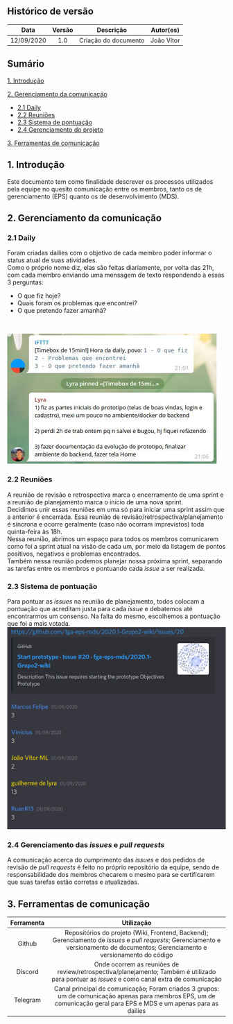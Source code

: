 ## Histórico de versão

|   Data    | Versão | Descrição            | Autor(es)  |
|   :-:     |  :-:   |  :-:                 |  :-:       |
| 12/09/2020|  1.0   | Criação do documento | João Vítor |

## Sumário

[1. Introdução](#1-Introdução)

[2. Gerenciamento da comunicação](#2-gerenciamento-da-comunicação)
* [2.1 Daily](#21-daily)
* [2.2 Reuniões](#22-reuniões)
* [2.3 Sistema de pontuação](#23-sistema-de-pontuação)
* [2.4 Gerenciamento do projeto](#24-gerenciamento-do-projeto)

[3. Ferramentas de comunicação](#3-ferramentas-de-comunicação)

## **1. Introdução**

Este documento tem como finalidade descrever os processos utilizados pela equipe no quesito comunicação entre os membros, tanto os de gerenciamento (EPS) quanto os de desenvolvimento (MDS).

## **2. Gerenciamento da comunicação**

### 2.1 Daily

Foram criadas dailies com o objetivo de cada membro poder informar o status atual de suas atividades.
<br>
Como o próprio nome diz, elas são feitas diariamente, por volta das 21h, com cada membro enviando uma mensagem de texto respondendo a essas 3 perguntas:

* O que fiz hoje?
* Quais foram os problemas que encontrei?
* O que pretendo fazer amanhã?
<br>

![](img/daily.jpg)

### 2.2 Reuniões

A reunião de revisão e retrospectiva marca o encerramento de uma sprint e a reunião de planejamento marca o início de uma nova sprint.
<br>
Decidimos unir essas reuniões em uma só para iniciar uma sprint assim que a anterior é encerrada. Essa reunião de revisão/retrospectiva/planejamento é síncrona e ocorre geralmente (caso não ocorram imprevistos) toda quinta-feira às 18h.
<br>
Nessa reunião, abrimos um espaço para todos os membros comunicarem como foi a sprint atual na visão de cada um, por meio da listagem de pontos positivos, negativos e problemas encontrados.
<br>
Também nessa reunião podemos planejar nossa próxima sprint, separando as tarefas entre os membros e pontuando cada *issue* a ser realizada.

### 2.3 Sistema de pontuação

Para pontuar as *issues* na reunião de planejamento, todos colocam a pontuação que acreditam justa para cada *issue* e debatemos até encontrarmos um consenso. Na falta do mesmo, escolhemos a pontuação que foi a mais votada.
<br>
![](img/pontuacao.png)

### 2.4 Gerenciamento das *issues* e *pull requests*

A comunicação acerca do cumprimento das *issues* e dos pedidos de revisão de *pull requests* é feito no próprio repositório da equipe, sendo de responsabilidade dos membros checarem o mesmo para se certificarem que suas tarefas estão corretas e atualizadas.
<br>


## **3. Ferramentas de comunicação**

| Ferramenta | Utilização |
|    :-:     |     :-:    |
|   Github    |     Repositórios do projeto (Wiki, Frontend, Backend); Gerenciamento de *issues* e *pull requests*; Gerenciamento e versionamento  de documentos; Gerenciamento e versionamento do código   |
|   Discord     |   Onde ocorrem as reuniões de review/retrospectiva/planejamento; Também é utilizado para pontuar as *issues* e como canal extra de comunicação         |
|   Telegram    |   Canal principal de comunicação; Foram criados 3 grupos: um de comunicação apenas para membros EPS, um de comunicação geral para EPS e MDS e um apenas para as dailies   |